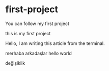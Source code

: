 # first-project

You can follow my first project

this is my first project

Hello, I am writing this article from the terminal.

merhaba arkadaşlar
hello world

değişiklik
